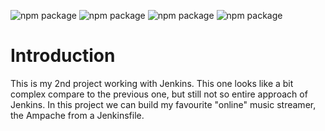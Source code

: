 ![npm package](https://img.shields.io/badge/jenkins-2.299-red.svg)
![npm package](https://img.shields.io/badge/docker-19.03.8-blue.svg)
![npm package](https://img.shields.io/badge/github-1.8.3.1-orange.svg)
![npm package](https://img.shields.io/badge/ampache-4.1.1-brown.svg)

<h1>Introduction</h1>

This is my 2nd project working with Jenkins. This one looks like a bit complex compare to the previous one, but still not so entire approach of Jenkins.
In this project we can build my favourite "online" music streamer, the Ampache from a Jenkinsfile.
